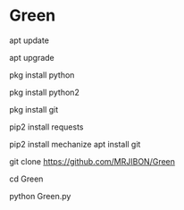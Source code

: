 # Green
apt update

apt upgrade

pkg install python

pkg install python2

pkg install git

pip2 install requests

pip2 install mechanize apt install git

git clone https://github.com/MRJIBON/Green

cd Green

python Green.py
